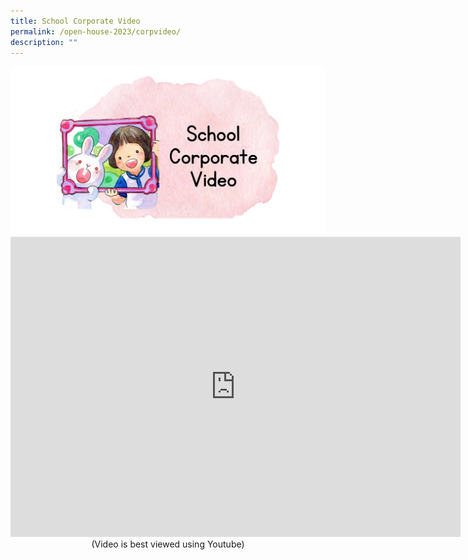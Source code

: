 ```yaml
---
title: School Corporate Video
permalink: /open-house-2023/corpvideo/
description: ""
---
```

<img src="/images/Open%20House%202023/oh23-schcorpvid5b.png">

<center><iframe allowfullscreen="" allow="accelerometer; autoplay; clipboard-write; encrypted-media; gyroscope; picture-in-picture; web-share" frameborder="0" title="Queenstown  Primary School Corporate Video" src="https://www.youtube.com/embed/QGcts6lAeu8?playlist=QGcts6lAeu8&amp;loop=1;rel-=0" height="480" width="720"></iframe></center>

<center>(Video is best viewed using Youtube)</center>